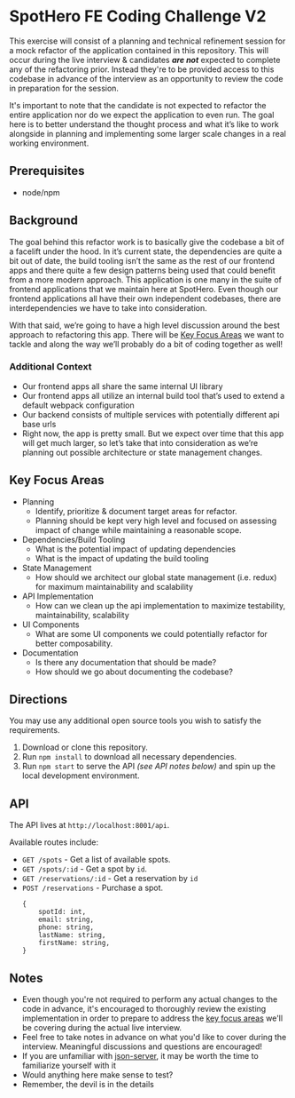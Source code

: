 # SpotHero FE Coding Challenge V2
This exercise will consist of a planning and technical refinement session for a mock refactor of the application contained in this repository.  This will occur during the live interview & candidates **_are not_** expected to complete any of the refactoring prior.  Instead they're to be provided access to this codebase in advance of the interview as an opportunity to review the code in preparation for the session.

It's important to note that the candidate is not expected to refactor the entire application nor do we expect the application to even run.  The goal here is to better understand the thought process and what it’s like to work alongside in planning and implementing some larger scale changes in a real working environment.  

## Prerequisites
* node/npm

## Background
The goal behind this refactor work is to basically give the codebase a bit of a facelift under the hood.  In it’s current state, the dependencies are quite a bit out of date, the build tooling isn’t the same as the rest of our frontend apps and there quite a few design patterns being used that could benefit from a more modern approach.  This application is one many in the suite of frontend applications that we maintain here at SpotHero.  Even though our frontend applications all have their own independent codebases, there are interdependencies we have to take into consideration.   

With that said, we’re going to have a high level discussion around the best approach to refactoring this app.  There will be [Key Focus Areas](#key-focus-areas) we want to tackle and along the way we’ll probably do a bit of coding together as well!

### Additional Context
* Our frontend apps all share the same internal UI library
* Our frontend apps all utilize an internal build tool that’s used to extend a default webpack configuration
* Our backend consists of multiple services with potentially different api base urls
* Right now, the app is pretty small.  But we expect over time that this app will get much larger, so let’s take that into consideration as we’re planning out possible architecture or state management changes. 

## Key Focus Areas
* Planning
    * Identify, prioritize & document target areas for refactor. 
    * Planning should  be kept very high level and focused on assessing impact of change while maintaining a reasonable scope.
* Dependencies/Build Tooling
    * What is the potential impact of updating dependencies
    * What  is  the impact of updating the build tooling
* State Management 
    * How  should we architect our global  state management  (i.e. redux) for maximum maintainability  and scalability
* API Implementation
    * How can  we clean up the api implementation to maximize testability, maintainability, scalability
* UI Components
    * What are some UI components we could potentially refactor for better composability.
* Documentation
  * Is there any documentation that should be made? 
  * How should we go about documenting the codebase?

## Directions
You may use any additional open source tools you wish to satisfy the requirements.

1. Download or clone this repository.
1. Run `npm install` to download all necessary dependencies.
1. Run `npm start` to serve the API *(see API notes below)* and spin up the local development environment.

## API
The API lives at `http://localhost:8001/api`.

Available routes include:
* `GET /spots` - Get a list of available spots.
* `GET /spots/:id` - Get a spot by `id`.
* `GET /reservations/:id` - Get a reservation by `id`
* `POST /reservations` - Purchase a spot.
    ```
    {
        spotId: int,
        email: string,
        phone: string,
        lastName: string,
        firstName: string,
    }
    ```

## Notes

* Even though you're not required to perform any actual changes to the code in advance, it's encouraged to thoroughly review the existing implementation in order to prepare to address the [key focus areas](#key-focus-areas) we'll be covering during the actual live interview.  
* Feel free to take notes in advance on what you'd like to cover during the interview.  Meaningful discussions and questions are encouraged! 
* If you are unfamiliar with [json-server](https://www.npmjs.com/package/json-server#filter), it may be worth the time to familiarize yourself with it
* Would anything here make sense to test?
* Remember, the devil is in the details
